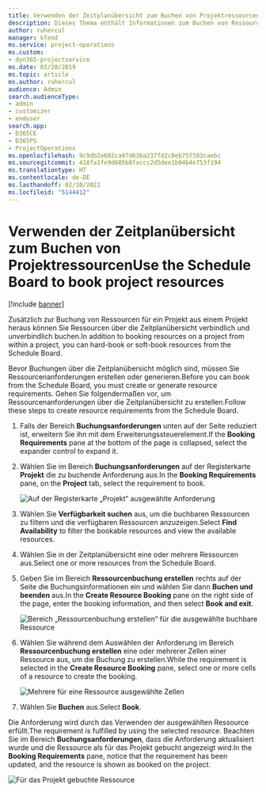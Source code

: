```yaml
---
title: Verwenden der Zeitplanübersicht zum Buchen von Projektressourcen
description: Dieses Thema enthält Informationen zum Buchen von Ressourcen.
author: ruhercul
manager: kfend
ms.service: project-operations
ms.custom:
- dyn365-projectservice
ms.date: 03/28/2019
ms.topic: article
ms.author: ruhercul
audience: Admin
search.audienceType:
- admin
- customizer
- enduser
search.app:
- D365CE
- D365PS
- ProjectOperations
ms.openlocfilehash: 9c9db2e602ca97d63ba237fd2c0eb757583caebc
ms.sourcegitcommit: 418fa1fe9d605b8faccc2d5dee1b04b4e753f194
ms.translationtype: HT
ms.contentlocale: de-DE
ms.lasthandoff: 02/10/2021
ms.locfileid: "5144412"
---
```

# <a name="use-the-schedule-board-to-book-project-resources"></a><span data-ttu-id="6c876-103">Verwenden der Zeitplanübersicht zum Buchen von Projektressourcen</span><span class="sxs-lookup"><span data-stu-id="6c876-103">Use the Schedule Board to book project resources</span></span>

[!include [banner](../includes/psa-now-project-operations.md)]

<span data-ttu-id="6c876-104">Zusätzlich zur Buchung von Ressourcen für ein Projekt aus einem Projekt heraus können Sie Ressourcen über die Zeitplanübersicht verbindlich und unverbindlich buchen.</span><span class="sxs-lookup"><span data-stu-id="6c876-104">In addition to booking resources on a project from within a project, you can hard-book or soft-book resources from the Schedule Board.</span></span>

<span data-ttu-id="6c876-105">Bevor Buchungen über die Zeitplanübersicht möglich sind, müssen Sie Ressourcenanforderungen erstellen oder generieren.</span><span class="sxs-lookup"><span data-stu-id="6c876-105">Before you can book from the Schedule Board, you must create or generate resource requirements.</span></span> <span data-ttu-id="6c876-106">Gehen Sie folgendermaßen vor, um Ressourcenanforderungen über die Zeitplanübersicht zu erstellen.</span><span class="sxs-lookup"><span data-stu-id="6c876-106">Follow these steps to create resource requirements from the Schedule Board.</span></span>

1. <span data-ttu-id="6c876-107">Falls der Bereich **Buchungsanforderungen** unten auf der Seite reduziert ist, erweitern Sie ihn mit dem Erweiterungssteuerelement.</span><span class="sxs-lookup"><span data-stu-id="6c876-107">If the **Booking Requirements** pane at the bottom of the page is collapsed, select the expander control to expand it.</span></span>
2. <span data-ttu-id="6c876-108">Wählen Sie im Bereich **Buchungsanforderungen** auf der Registerkarte **Projekt** die zu buchende Anforderung aus.</span><span class="sxs-lookup"><span data-stu-id="6c876-108">In the **Booking Requirements** pane, on the **Project** tab, select the requirement to book.</span></span>

    ![Auf der Registerkarte „Projekt“ ausgewählte Anforderung](media/Resource-Management-image73.png)

3. <span data-ttu-id="6c876-110">Wählen Sie **Verfügbarkeit suchen** aus, um die buchbaren Ressourcen zu filtern und die verfügbaren Ressourcen anzuzeigen.</span><span class="sxs-lookup"><span data-stu-id="6c876-110">Select **Find Availability** to filter the bookable resources and view the available resources.</span></span> 
4. <span data-ttu-id="6c876-111">Wählen Sie in der Zeitplanübersicht eine oder mehrere Ressourcen aus.</span><span class="sxs-lookup"><span data-stu-id="6c876-111">Select one or more resources from the Schedule Board.</span></span> 
5. <span data-ttu-id="6c876-112">Geben Sie im Bereich **Ressourcenbuchung erstellen** rechts auf der Seite die Buchungsinformationen ein und wählen Sie dann **Buchen und beenden** aus.</span><span class="sxs-lookup"><span data-stu-id="6c876-112">In the **Create Resource Booking** pane on the right side of the page, enter the booking information, and then select **Book and exit**.</span></span>

    ![Bereich „Ressourcenbuchung erstellen“ für die ausgewählte buchbare Ressource](media/Resource-Management-image74.png)

6. <span data-ttu-id="6c876-114">Wählen Sie während dem Auswählen der Anforderung im Bereich **Ressourcenbuchung erstellen** eine oder mehrerer Zellen einer Ressource aus, um die Buchung zu erstellen.</span><span class="sxs-lookup"><span data-stu-id="6c876-114">While the requirement is selected in the **Create Resource Booking** pane, select one or more cells of a resource to create the booking.</span></span>

    ![Mehrere für eine Ressource ausgewählte Zellen](media/Resource-Management-image75.png)

7. <span data-ttu-id="6c876-116">Wählen Sie **Buchen** aus.</span><span class="sxs-lookup"><span data-stu-id="6c876-116">Select **Book**.</span></span>

<span data-ttu-id="6c876-117">Die Anforderung wird durch das Verwenden der ausgewählten Ressource erfüllt.</span><span class="sxs-lookup"><span data-stu-id="6c876-117">The requirement is fulfilled by using the selected resource.</span></span> <span data-ttu-id="6c876-118">Beachten Sie im Bereich **Buchungsanforderungen**, dass die Anforderung aktualisiert wurde und die Ressource als für das Projekt gebucht angezeigt wird.</span><span class="sxs-lookup"><span data-stu-id="6c876-118">In the **Booking Requirements** pane, notice that the requirement has been updated, and the resource is shown as booked on the project.</span></span>

![Für das Projekt gebuchte Ressource](media/Resource-Management-image76.png)
